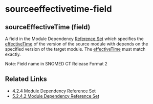 # sourceeffectivetime-field

## sourceEffectiveTime (field)

A field in the Module Dependency [Reference Set](https://confluence.ihtsdotools.org/display/DOCGLOSS/Reference+Set) which specifies the [effectiveTime](https://confluence.ihtsdotools.org/display/DOCGLOSS/effectiveTime) of the version of the source module with depends on the specified version of the target module. The [effectiveTime](https://confluence.ihtsdotools.org/display/DOCGLOSS/effectiveTime) must match exactly.

Note: Field name in SNOMED CT Release Format 2

## Related Links

* [4.2.4 Module Dependency Reference Set](../../../../../pages/createpage.action)
* [5.2.4.2 Module Dependency Reference Set](../../../../../5.2.4.2-Module-Dependency-Reference-Set_28739379.html)
